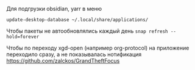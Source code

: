 
Для подгрузки obsidian, yarr в меню

```
update-desktop-database ~/.local/share/applications/
```


Чтобы пакеты не автообновлялись каждый день
`snap refresh --hold=forever`


Чтобы по переходу xgd-open (например org-protocol) на приложение переходило сразу, а не показывалась нотификация
https://github.com/zalckos/GrandTheftFocus
